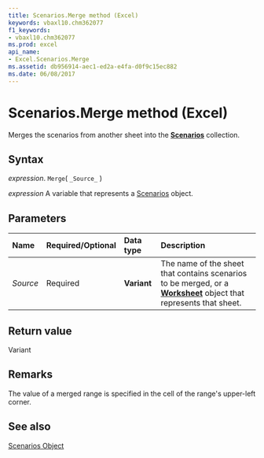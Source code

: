```yaml
---
title: Scenarios.Merge method (Excel)
keywords: vbaxl10.chm362077
f1_keywords:
- vbaxl10.chm362077
ms.prod: excel
api_name:
- Excel.Scenarios.Merge
ms.assetid: db956914-aec1-ed2a-e4fa-d0f9c15ec882
ms.date: 06/08/2017
---
```



# Scenarios.Merge method (Excel)

Merges the scenarios from another sheet into the  **[Scenarios](Excel.Scenarios.md)** collection.


## Syntax

 _expression_. `Merge`( `_Source_` )

 _expression_ A variable that represents a [Scenarios](Excel.Scenarios.md) object.


## Parameters



|Name|Required/Optional|Data type|Description|
|:-----|:-----|:-----|:-----|
| _Source_|Required| **Variant**|The name of the sheet that contains scenarios to be merged, or a  **[Worksheet](Excel.Worksheet.md)** object that represents that sheet.|

## Return value

Variant


## Remarks

The value of a merged range is specified in the cell of the range's upper-left corner.


## See also


[Scenarios Object](Excel.Scenarios.md)

